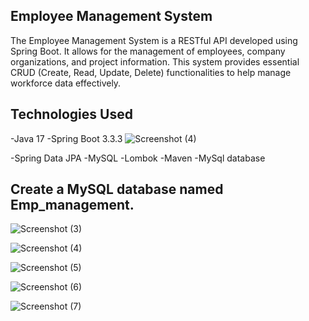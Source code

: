 ## Employee Management System ##
  The Employee Management System is a RESTful API developed using Spring Boot. It allows for the management of employees, company organizations, and project information. This system provides essential CRUD (Create, Read, Update, Delete) functionalities to help manage workforce data effectively.
## Technologies Used ##
-Java 17
-Spring Boot 3.3.3
![Screenshot (4)](https://github.com/user-attachments/assets/315448a3-7d67-4142-b42c-f6c471931e9b)

-Spring Data JPA
-MySQL
-Lombok
-Maven
-MySql database
## Create a MySQL database named Emp_management.
![Screenshot (3)](https://github.com/user-attachments/assets/2b21507f-b955-4c39-a95c-2d7eb60af963)

![Screenshot (4)](https://github.com/user-attachments/assets/315448a3-7d67-4142-b42c-f6c471931e9b)

![Screenshot (5)](https://github.com/user-attachments/assets/fddb50c1-776e-4816-80bb-26882487e37b)

![Screenshot (6)](https://github.com/user-attachments/assets/59c98ca7-76f8-4720-94ec-d9d3d64137db)

![Screenshot (7)](https://github.com/user-attachments/assets/6e7b3259-5b2e-4d65-a54c-a7f1fe865c47)




